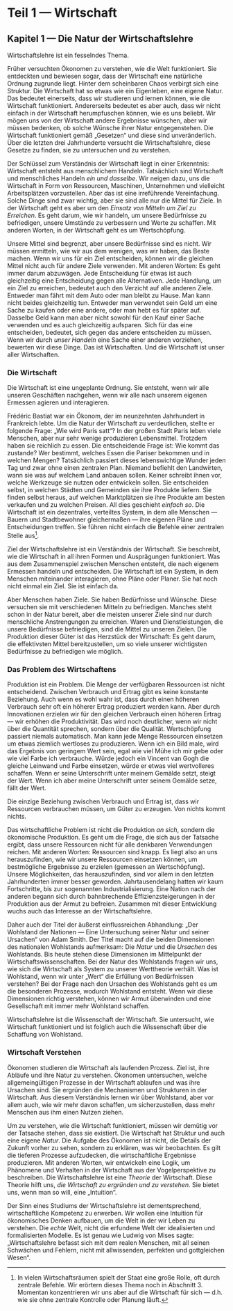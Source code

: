 # Teil 1 — Wirtschaft

## Kapitel 1 — Die Natur der Wirtschaftslehre

Wirtschaftslehre ist ein fesselndes Thema.

<!-- {"para_id": "01_000_7d10_ab15", "done": 1, "fre": 55, "wsf": 37} -->

Früher versuchten Ökonomen zu verstehen, wie die Welt funktioniert. Sie entdeckten und bewiesen sogar, dass der Wirtschaft eine natürliche Ordnung zugrunde liegt. Hinter dem scheinbaren Chaos verbirgt sich eine Struktur. Die Wirtschaft hat so etwas wie ein Eigenleben, eine eigene Natur. Das bedeutet einerseits, dass wir studieren und lernen können, wie die Wirtschaft funktioniert. Andererseits bedeutet es aber auch, dass wir nicht einfach in der Wirtschaft herumpfuschen können, wie es uns beliebt. Wir mögen uns von der Wirtschaft andere Ergebnisse wünschen, aber wir müssen bedenken, ob solche Wünsche ihrer Natur entgegenstehen. Die Wirtschaft funktioniert gemäß „Gesetzen“ und diese sind unveränderlich. Über die letzten drei Jahrhunderte versucht die Wirtschaftslehre, diese Gesetze zu finden, sie zu untersuchen und zu verstehen.

<!-- {"para_id": "01_001_ea61_4bab", "done": 1, "fre": 61, "wsf": 46} -->

Der Schlüssel zum Verständnis der Wirtschaft liegt in einer Erkenntnis: Wirtschaft entsteht aus menschlichem Handeln. Tatsächlich sind Wirtschaft und menschliches Handeln *ein und dasselbe*. Wir neigen dazu, uns die Wirtschaft in Form von Ressourcen, Maschinen, Unternehmen und vielleicht Arbeitsplätzen vorzustellen. Aber das ist eine irreführende Vereinfachung. Solche Dinge sind zwar wichtig, aber sie sind alle nur die Mittel für Ziele. In der Wirtschaft geht es aber um den *Einsatz von Mitteln um Ziel zu Erreichen*. Es geht darum, wie wir handeln, um unsere Bedürfnisse zu befriedigen, unsere Umstände zu verbessern und Werte zu schaffen. Mit anderen Worten, in der Wirtschaft geht es um Wertschöpfung.

<!-- {"para_id": "01_002_506c_ab95", "done": 1, "fre": 68, "wsf": 59} -->

Unsere Mittel sind begrenzt, aber unsere Bedürfnisse sind es nicht. Wir müssen ermitteln, wie wir aus dem wenigen, was wir haben, das Beste machen. Wenn wir uns für ein Ziel entscheiden, können wir die gleichen Mittel nicht auch für andere Ziele verwenden. Mit anderen Worten: Es geht immer darum abzuwägen. Jede Entscheidung für etwas ist auch gleichzeitig eine Entscheidung gegen alle Alternativen. Jede Handlung, um ein Ziel zu erreichen, bedeutet auch den Verzicht auf alle anderen Ziele. Entweder man fährt mit dem Auto oder man bleibt zu Hause. Man kann nicht beides gleichzeitig tun. Entweder man verwendet sein Geld um eine Sache zu kaufen oder eine andere, oder man hebt es für später auf. Dasselbe Geld kann man aber nicht sowohl für den Kauf einer Sache verwenden und es auch gleichzeitig aufsparen. Sich für das eine entscheiden, bedeutet, sich gegen das andere entscheiden zu müssen. Wenn wir durch *unser Handeln* eine Sache einer anderen vorziehen, bewerten wir diese Dinge. Das ist Wirtschaften. Und die Wirtschaft ist unser aller Wirtschaften.

### Die Wirtschaft

<!-- {"para_id": "01_003_a1d4_2b81", "done": 1, "fre": 45, "wsf": 15} -->

Die Wirtschaft ist eine ungeplante Ordnung. Sie entsteht, wenn wir alle unseren Geschäften nachgehen, wenn wir alle nach unserem eigenen Ermessen agieren und interagieren.

<!-- {"para_id": "01_004_f4de_d4b9", "done": 1, "fre": 62, "wsf": 46} -->

Frédéric Bastiat war ein Ökonom, der im neunzehnten Jahrhundert in Frankreich lebte. Um die Natur der Wirtschaft zu verdeutlichen, stellte er folgende Frage: „Wie wird Paris satt“? In der großen Stadt Paris leben viele Menschen, aber nur sehr wenige produzieren Lebensmittel. Trotzdem haben sie reichlich zu essen. Die entscheidende Frage ist: Wie kommt das zustande? Wer bestimmt, welches Essen die Pariser bekommen und in welchen Mengen? Tatsächlich passiert dieses lebenswichtige Wunder jeden Tag und zwar ohne einen zentralen Plan. Niemand befiehlt den Landwirten, wann sie was auf welchem Land anbauen sollen. Keiner schreibt ihnen vor, welche Werkzeuge sie nutzen oder entwickeln sollen. Sie entscheiden selbst, in welchen Städten und Gemeinden sie ihre Produkte liefern. Sie finden selbst heraus, auf welchen Marktplätzen sie ihre Produkte am besten verkaufen und zu welchen Preisen. All dies geschieht *einfach so*. Die Wirtschaft ist ein dezentrales, verteiltes System, in dem alle Menschen — Bauern und Stadtbewohner gleichermaßen — ihre eigenen Pläne und Entscheidungen treffen. Sie führen nicht einfach die Befehle einer zentralen Stelle aus[^1].

<!-- {"para_id": "01_005_34f2_53c0", "done": 1, "fre": 70, "wsf": 56} -->

Ziel der Wirtschaftslehre ist ein Verständnis der Wirtschaft. Sie beschreibt, wie die Wirtschaft in all ihren Formen und Ausprägungen funktioniert. Was aus dem Zusammenspiel zwischen Menschen entsteht, die nach eigenem Ermessen handeln und entscheiden. Die Wirtschaft ist ein System, in dem Menschen miteinander interagieren, ohne Pläne oder Planer. Sie hat noch nicht einmal ein Ziel. Sie ist einfach da.

<!-- {"para_id": "01_006_39e9_c52c", "done": 1, "fre": 50, "wsf": 36} -->

Aber Menschen haben Ziele. Sie haben Bedürfnisse und Wünsche. Diese versuchen sie mit verschiedenen Mitteln zu befriedigen. Manches steht schon in der Natur bereit, aber die meisten unserer Ziele sind nur durch menschliche Anstrengungen zu erreichen. Waren und Dienstleistungen, die unsere Bedürfnisse befriedigen, sind die Mittel zu unseren Zielen. Die Produktion dieser Güter ist das Herzstück der Wirtschaft: Es geht darum, die effektivsten Mittel bereitzustellen, um so viele unserer wichtigsten Bedürfnisse zu befriedigen wie möglich.

### Das Problem des Wirtschaftens

<!-- {"para_id": "01_007_f545_ce5f", "done": 1, "fre": 61, "wsf": 48} -->

Produktion ist ein Problem. Die Menge der verfügbaren Ressourcen ist nicht entscheidend. Zwischen Verbrauch und Ertrag gibt es keine konstante Beziehung. Auch wenn es wohl wahr ist, dass durch einen höheren Verbrauch sehr oft ein höherer Ertrag produziert werden kann. Aber durch Innovationen erzielen wir für den gleichen Verbrauch einen höheren Ertrag — wir erhöhen die Produktivität. Das wird noch deutlicher, wenn wir nicht über die Quantität sprechen, sondern über die Qualität. Wertschöpfung passiert niemals automatisch. Man kann jede Menge Ressourcen einsetzen um etwas ziemlich wertloses zu produzieren. Wenn ich ein Bild male, wird das Ergebnis von geringem Wert sein, egal wie viel Mühe ich mir gebe oder wie viel Farbe ich verbrauche. Würde jedoch ein Vincent van Gogh die gleiche Leinwand und Farbe einsetzen, würde er etwas viel wertvolleres schaffen. Wenn er seine Unterschrift unter meinem Gemälde setzt, steigt der Wert. Wenn ich aber meine Unterschrift unter seinem Gemälde setze, fällt der Wert.

<!-- {"para_id": "01_008_26c7_6b42", "done": 1, "fre": 70, "wsf": 46} -->

Die einzige Beziehung zwischen Verbrauch und Ertrag ist, dass wir Ressourcen verbrauchen müssen, um Güter zu erzeugen. Von nichts kommt nichts.

<!-- {"para_id": "01_009_c624_6cdd", "done": 1, "fre": 43, "wsf": 26} -->

Das wirtschaftliche Problem ist nicht die Produktion *an sich*, sondern die ökonomische Produktion. Es geht um die Frage, die sich aus der Tatsache ergibt, dass unsere Ressourcen nicht für alle denkbaren Verwendungen reichen. Mit anderen Worten: Ressourcen sind knapp. Es liegt also an uns herauszufinden, wie wir unsere Ressourcen einsetzen können, um bestmögliche Ergebnisse zu erzielen (gemessen an Wertschöpfung). Unsere Möglichkeiten, das herauszufinden, sind vor allem in den letzten Jahrhunderten immer besser geworden. Jahrtausendelang hatten wir kaum Fortschritte, bis zur sogenannten Industrialisierung. Eine Nation nach der anderen begann sich durch bahnbrechende Effizienzsteigerungen in der Produktion aus der Armut zu befreien. Zusammen mit dieser Entwicklung wuchs auch das Interesse an der Wirtschaftslehre.

<!-- {"para_id": "01_010_e092_38f8", "done": 1, "fre": 52, "wsf": 42} -->

Daher auch der Titel der äußerst einflussreichen Abhandlung: „Der Wohlstand der Nationen — Eine Untersuchung seiner Natur und seiner Ursachen“ von Adam Smith. Der Titel macht auf die beiden Dimensionen des nationalen Wohlstands aufmerksam: Die *Natur* und die *Ursachen* des Wohlstands. Bis heute stehen diese Dimensionen im Mittelpunkt der Wirtschaftswissenschaften. Bei der Natur des Wohlstands fragen wir uns, wie sich die Wirtschaft als System zu unserer Werttheorie verhält. Was ist Wohlstand, wenn wir unter „Wert“ die Erfüllung von Bedürfnissen verstehen? Bei der Frage nach den Ursachen des Wohlstands geht es um die besonderen Prozesse, wodurch Wohlstand entsteht. Wenn wir diese Dimensionen richtig verstehen, können wir Armut überwinden und eine Gesellschaft mit immer mehr Wohlstand schaffen.

<!-- {"para_id": "01_011_a481_6807", "done": 1, "fre": 69, "wsf": 37} -->

Wirtschaftslehre ist die Wissenschaft der Wirtschaft. Sie untersucht, wie Wirtschaft funktioniert und ist folglich auch die Wissenschaft über die Schaffung von Wohlstand.

### Wirtschaft Verstehen

<!-- {"para_id": "01_012_ed4a_f8e1", "done": 1, "fre": 55, "wsf": 40} -->

Ökonomen studieren die Wirtschaft als laufenden Prozess. Ziel ist, ihre Abläufe und ihre Natur zu verstehen. Ökonomen untersuchen, welche allgemeingültigen Prozesse in der Wirtschaft ablaufen und was ihre Ursachen sind. Sie ergründen die Mechanismen und Strukturen in der Wirtschaft. Aus diesem Verständnis lernen wir über Wohlstand, aber vor allem auch, wie wir mehr davon schaffen, um sicherzustellen, dass mehr Menschen aus ihm einen Nutzen ziehen.

<!-- {"para_id": "01_013_75d3_eb15", "done": 1, "fre": 56, "wsf": 38} -->

Um zu verstehen, wie die Wirtschaft funktioniert, müssen wir demütig vor der Tatsache stehen, dass sie existiert. Die Wirtschaft hat Struktur und auch eine eigene *Natur*. Die Aufgabe des Ökonomen ist nicht, die Details der Zukunft vorher zu sehen, sondern zu erklären, was wir beobachten. Es gilt die tieferen Prozesse aufzudecken, die wirtschaftliche Ergebnisse produzieren. Mit anderen Worten, wir entwickeln eine Logik, um Phänomene und Verhalten in der Wirtschaft aus der Vogelperspektive zu beschreiben. Die Wirtschaftslehre ist eine *Theorie* der Wirtschaft. Diese Theorie hilft uns, *die Wirtschaft zu ergründen und zu verstehen*. Sie bietet uns, wenn man so will, eine „Intuition“.

<!-- {"para_id": "01_014_73c0_88b5", "done": 1, "fre": 45, "wsf": 34} -->

Der Sinn eines Studiums der Wirtschaftslehre ist dementsprechend, wirtschaftliche Kompetenz zu erwerben. Wir wollen eine Intuition für ökonomisches Denken aufbauen, um die Welt in der wir Leben zu verstehen. Die *echte* Welt, nicht die erfundene Welt der idealisierten und formalisierten Modelle. Es ist genau wie Ludwig von Mises sagte: „Wirtschaftslehre befasst sich mit dem realen Menschen, mit all seinen Schwächen und Fehlern, nicht mit allwissenden, perfekten und gottgleichen Wesen“.

<!-- {"para_id": "01_015_31a3_dcf6", "done": 1, "fre": 70, "wsf": 58} -->

[^1]: In vielen Wirtschaftsräumen spielt der Staat eine große Rolle, oft durch zentrale Befehle. Wir erörtern dieses Thema noch in Abschnitt 3. Momentan konzentrieren wir uns aber auf die Wirtschaft für sich — d.h. wie sie ohne zentrale Kontrolle oder Planung läuft.
